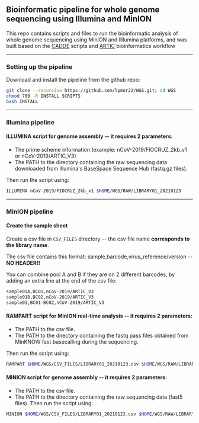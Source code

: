 ## Bioinformatic pipeline for whole genome sequencing using Illumina and MinION

This repo contains scripts and files to run the bioinformatic analysis of whole genome sequencing using MinION and Illlumina platforms, and was built based on the [CADDE](https://www.caddecentre.org/) scripts and [ARTIC](https://artic.network/) bioinformatics workflow

---

### Setting up the pipeline

Download and install the pipeline from the github repo:
```sh
git clone --recursive https://github.com/lpmor22/WGS.git; cd WGS
chmod 700 -R INSTALL SCRIPTS
bash INSTALL
```
---

### Illumina pipeline

#### ILLUMINA script for genome assembly -- it requires 2 parameters:

- The prime scheme information (example: nCoV-2019/FIOCRUZ_2kb_v1 or nCoV-2019/ARTIC_V3)
- The PATH to the directory containing the raw sequencing data downloaded from Illumina's BaseSpace Sequence Hub (fastq.gz files).

Then run the script using:
```sh
ILLUMINA nCoV-2019/FIOCRUZ_2kb_v1 $HOME/WGS/RAW/LIBRARY01_20210123 
```

---

### MinION pipeline

#### Create the sample sheet

Create a csv file in ``CSV_FILES`` directory -- the csv file name **corresponds to the library name**.
	
The csv file contains this format: sample,barcode,virus_reference/version -- **NO HEADER!!**
	
You can combine pool A and B if they are on 2 different barcodes, by adding an extra line at the end of the csv file:
```sh
sample01A,BC01,nCoV-2019/ARTIC_V3
sample01B,BC02,nCoV-2019/ARTIC_V3
sample01,BC01-BC02,nCoV-2019/ARTIC_V3
```
	
#### RAMPART script for MinION real-time analysis -- it requires 2 parameters:

- The PATH to the csv file.
- The PATH to the directory containing the fastq pass files obtained from MinKNOW fast basecalling during the sequencing.

Then run the script using:

```sh
RAMPART $HOME/WGS/CSV_FILES/LIBRARY01_20210123.csv $HOME/WGS/RAW/LIBRARY01_20210123/../fastq_pass
```

#### MINION script for genome assembly -- it requires 2 parameters:

- The PATH to the csv file.
- The PATH to the directory containing the raw sequencing data (fast5 files).
Then run the script using:
```sh
MINION $HOME/WGS/CSV_FILES/LIBRARY01_20210123.csv $HOME/WGS/RAW/LIBRARY01_20210123 
```
